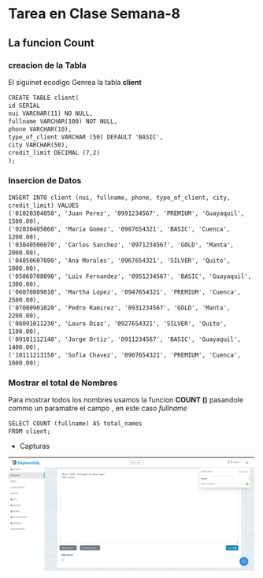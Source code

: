 # Tarea en Clase Semana-8
## La funcion Count
### creacion de la Tabla
El siguinet ecodigo Genrea la tabla **client**
```
CREATE TABLE client(
id SERIAL
nui VARCHAR(11) NO NULL,
fullname VARCHAR(100) NOT NULL,
phone VARCHAR(10),
type_of_client VARCHAR (50) DEFAULT 'BASIC',
city VARCHAR(50),
credit_limit DECIMAL (7,2)
);
```
### Insercion de Datos
```
INSERT INTO client (nui, fullname, phone, type_of_client, city, credit_limit) VALUES
('01020304050', 'Juan Perez', '0991234567', 'PREMIUM', 'Guayaquil', 1500.00),
('02030405060', 'Maria Gomez', '0987654321', 'BASIC', 'Cuenca', 1200.00),
('03040506070', 'Carlos Sanchez', '0971234567', 'GOLD', 'Manta', 2000.00),
('04050607080', 'Ana Morales', '0967654321', 'SILVER', 'Quito', 1000.00),
('05060708090', 'Luis Fernandez', '0951234567', 'BASIC', 'Guayaquil', 1300.00),
('06070809010', 'Martha Lopez', '0947654321', 'PREMIUM', 'Cuenca', 2500.00),
('07080901020', 'Pedro Ramirez', '0931234567', 'GOLD', 'Manta', 2200.00),
('08091011230', 'Laura Diaz', '0927654321', 'SILVER', 'Quito', 1100.00),
('09101112140', 'Jorge Ortiz', '0911234567', 'BASIC', 'Guayaquil', 1400.00),
('10111213150', 'Sofia Chavez', '0907654321', 'PREMIUM', 'Cuenca', 1600.00);

```

### Mostrar el total de Nombres
Para mostrar todos los nombres usamos la funcion **COUNT ()** pasandole commo un paramatre el campo , en este caso  *fullname*
```
SELECT COUNT (fullname) AS total_names 
FROM client;
```
- Capturas

<img src="../capturas/COUNT-1.png" width="500"/>
